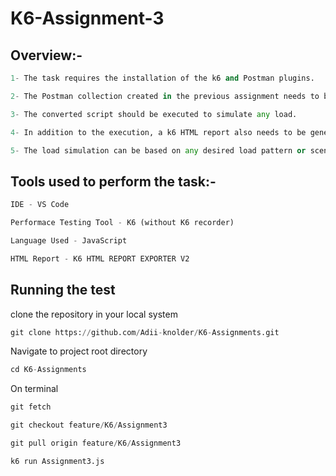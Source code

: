 # K6-Assignment-3

## Overview:-

```python
1- The task requires the installation of the k6 and Postman plugins.

2- The Postman collection created in the previous assignment needs to be converted to a k6 script.

3- The converted script should be executed to simulate any load.

4- In addition to the execution, a k6 HTML report also needs to be generated.

5- The load simulation can be based on any desired load pattern or scenario.
```

## Tools used to perform the task:-

```python
IDE - VS Code

Performace Testing Tool - K6 (without K6 recorder)

Language Used - JavaScript

HTML Report - K6 HTML REPORT EXPORTER V2
```

## Running the test

clone the repository in your local system
```python
git clone https://github.com/Adii-knolder/K6-Assignments.git
```

Navigate to project root directory
```python
cd K6-Assignments
```

On terminal
```python
git fetch

git checkout feature/K6/Assignment3

git pull origin feature/K6/Assignment3

k6 run Assignment3.js
```